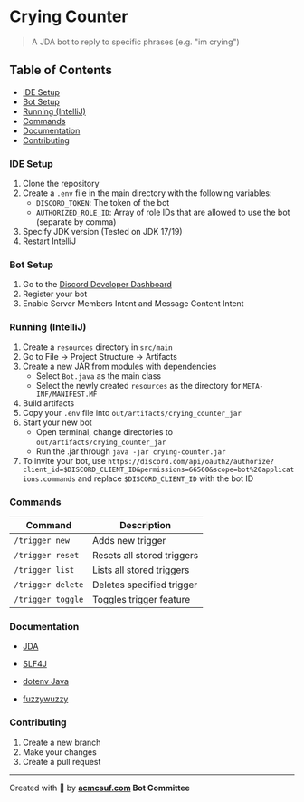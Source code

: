 # Crying Counter

> A JDA bot to reply to specific phrases (e.g. "im crying")

## Table of Contents

   - <a href='#setup'>IDE Setup</a>
   - <a href='#bot'>Bot Setup</a>
   - <a href='#running'>Running (IntelliJ)</a>
   - <a href='#commands'>Commands</a>
   - <a href='#documentation'>Documentation</a>
   - <a href='#contributing'>Contributing</a>

<h3 id='setup'>IDE Setup</h3>

1. Clone the repository
2. Create a `.env` file in the main directory with the following variables:
    - `DISCORD_TOKEN`: The token of the bot
    - `AUTHORIZED_ROLE_ID`: Array of role IDs that are allowed to use the bot (separate by comma)
3. Specify JDK version (Tested on JDK 17/19)
4. Restart IntelliJ

<h3 id='bot'>Bot Setup</h3>

1. Go to the [Discord Developer Dashboard](https://discord.com/developers/applications)
2. Register your bot
3. Enable Server Members Intent and Message Content Intent

<h3 id='running'>Running (IntelliJ)</h3>

1. Create a `resources` directory in `src/main`
2. Go to File -> Project Structure -> Artifacts
3. Create a new JAR from modules with dependencies
    - Select `Bot.java` as the main class
    - Select the newly created `resources` as the directory for `META-INF/MANIFEST.MF`
4. Build artifacts
5. Copy your `.env` file into `out/artifacts/crying_counter_jar`
6. Start your new bot
    - Open terminal, change directories to `out/artifacts/crying_counter_jar`
    - Run the .jar through `java -jar crying-counter.jar`
7. To invite your bot, use `https://discord.com/api/oauth2/authorize?client_id=$DISCORD_CLIENT_ID&permissions=66560&scope=bot%20applications.commands` and replace `$DISCORD_CLIENT_ID` with the bot ID

<h3 id='commands'>Commands</h3>

| Command           | Description                |
|-------------------|----------------------------|
| `/trigger new`    | Adds new trigger           |
| `/trigger reset`  | Resets all stored triggers |
| `/trigger list`   | Lists all stored triggers  |
| `/trigger delete` | Deletes specified trigger  |
| `/trigger toggle` | Toggles trigger feature    |

<h3 id='documentation'>Documentation</h3>

- [JDA](https://github.com/DV8FromTheWorld/JDA)

- [SLF4J](https://github.com/qos-ch/slf4j)

- [dotenv Java](https://github.com/cdimascio/dotenv-java)

- [fuzzywuzzy](https://github.com/xdrop/fuzzywuzzy)

<h3 id='contributing'>Contributing</h3>

1. Create a new branch
2. Make your changes
3. Create a pull request

---

Created with 💖 by **[acmcsuf.com](https://acmcsuf.com) Bot Committee**
